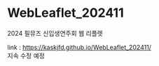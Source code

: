 # WebLeaflet_202411
2024 필뮤즈 신입생연주회 웹 리플렛  

link : https://kaskjfd.github.io/WebLeaflet_202411/  
지속 수정 예정
